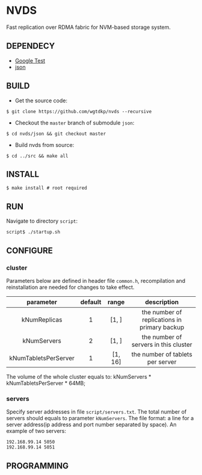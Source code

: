 
[Google Test]: https://github.com/google/googletest
[json]: https://github.com/nlohmann/json

# NVDS

Fast replication over RDMA fabric for NVM-based storage system.

## DEPENDECY

+ [Google Test]
+ [json]

## BUILD

+ Get the source code:
```shell
$ git clone https://github.com/wgtdkp/nvds --recursive
```

+ Checkout the `master` branch of submodule `json`:
```shell
$ cd nvds/json && git checkout master
```

+ Build nvds from source:
```shell
$ cd ../src && make all
```

## INSTALL
```shell
$ make install # root required
```

## RUN
Navigate to directory `script`:
```shell
script$ ./startup.sh
```

## CONFIGURE
### cluster
Parameters below are defined in header file `common.h`, recompilation and reinstallation are needed for changes to take effect.

| parameter    | default | range | description |
| :--------:   | :---:   | :---: | :---------: |
| kNumReplicas |    1    | [1, ] | the number of replications in primary backup |
| kNumServers  |    2    | [1, ] | the number of servers in this cluster |
| kNumTabletsPerServer | 1 | [1, 16] | the number of tablets per server |

The volume of the whole cluster equals to: kNumServers * kNumTabletsPerServer * 64MB;

### servers
Specify server addresses in file `script/servers.txt`. The total number of servers
should equals to parameter `kNumServers`. The file format: a line for a server address(ip address and port number separated by space). An example of two servers:

```text
192.168.99.14 5050
192.168.99.14 5051
```

## PROGRAMMING

